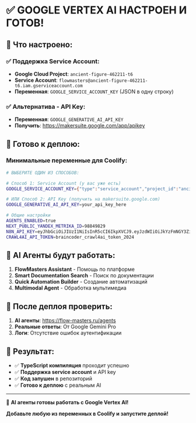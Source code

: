 # ✅ GOOGLE VERTEX AI НАСТРОЕН И ГОТОВ!

## 🎯 Что настроено:

### ✅ Поддержка Service Account:
- **Google Cloud Project**: `ancient-figure-462211-t6`
- **Service Account**: `flowmasters@ancient-figure-462211-t6.iam.gserviceaccount.com`
- **Переменная**: `GOOGLE_SERVICE_ACCOUNT_KEY` (JSON в одну строку)

### ✅ Альтернатива - API Key:
- **Переменная**: `GOOGLE_GENERATIVE_AI_API_KEY`
- **Получить**: https://makersuite.google.com/app/apikey

## 🚀 Готово к деплою:

### Минимальные переменные для Coolify:
```bash
# ВЫБЕРИТЕ ОДИН ИЗ СПОСОБОВ:

# Способ 1: Service Account (у вас уже есть)
GOOGLE_SERVICE_ACCOUNT_KEY={"type":"service_account","project_id":"ancient-figure-462211-t6",...}

# ИЛИ Способ 2: API Key (получить на makersuite.google.com)
GOOGLE_GENERATIVE_AI_API_KEY=your_api_key_here

# Общие настройки
AGENTS_ENABLED=true
NEXT_PUBLIC_YANDEX_METRIKA_ID=98849829
N8N_API_KEY=eyJhbGciOiJIUzI1NiIsInR5cCI6IkpXVCJ9.eyJzdWIiOiJkYzFmNGY3Zi0zMzQ1LTRiNzQtOTM1OC1lYjEyZWU4MjdiNzUiLCJpc3MiOiJuOG4iLCJhdWQiOiJwdWJsaWMtYXBpIiwiaWF0IjoxNzUwMzE2MDk1fQ.54cWJ5_Lknv20HTq4mPspgHPFaLVcpAXLVFRRMgZ4tE
CRAWL4AI_API_TOKEN=braincoder_crawl4ai_token_2024
```

## 🤖 AI Агенты будут работать:

1. **FlowMasters Assistant** - Помощь по платформе
2. **Smart Documentation Search** - Поиск по документации  
3. **Quick Automation Builder** - Создание автоматизаций
4. **Multimodal Agent** - Обработка мультимедиа

## 🧪 После деплоя проверить:

1. **AI агенты**: https://flow-masters.ru/agents
2. **Реальные ответы**: От Google Gemini Pro
3. **Логи**: Отсутствие ошибок аутентификации

## 🎯 Результат:

- ✅ **TypeScript компиляция** проходит успешно
- ✅ **Поддержка service account** и API key
- ✅ **Код запушен** в репозиторий
- ✅ **Готово к деплою** с реальным AI

---

🚀 **AI агенты готовы работать с Google Vertex AI!**

**Добавьте любую из переменных в Coolify и запустите деплой!**

